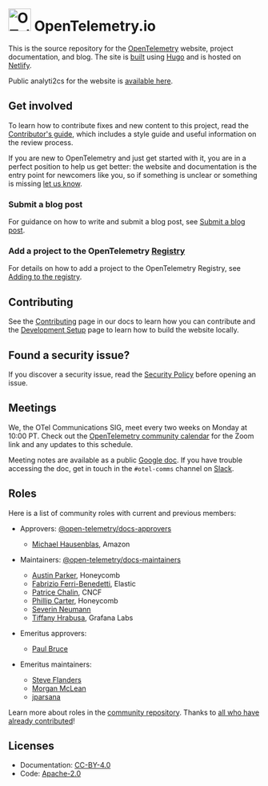 # <img src="https://opentelemetry.io/img/logos/opentelemetry-logo-nav.png" alt="OTel logo" width="45"> OpenTelemetry.io

This is the source repository for the [OpenTelemetry][] website, project
documentation, and blog. The site is [built][contributing.md] using [Hugo][] and
is hosted on [Netlify][].

Public analyti2cs for the website is [available here][].

## Get involved

To learn how to contribute fixes and new content to this project, read the
[Contributor's guide](https://opentelemetry.io/docs/contributing/), which
includes a style guide and useful information on the review process.

If you are new to OpenTelemetry and just get started with it, you are in a
perfect position to help us get better: the website and documentation is the
entry point for newcomers like you, so if something is unclear or something is
missing [let us know][].

### Submit a blog post

For guidance on how to write and submit a blog post, see
[Submit a blog post](https://opentelemetry.io/docs/contributing/blog/).

### Add a project to the OpenTelemetry [Registry]

For details on how to add a project to the OpenTelemetry Registry, see [Adding
to the registry][].

## Contributing

See the [Contributing](https://opentelemetry.io/docs/contributing) page in our
docs to learn how you can contribute and the
[Development Setup](https://opentelemetry.io/docs/contributing/development) page
to learn how to build the website locally.

## Found a security issue?

If you discover a security issue, read the
[Security Policy](https://github.com/open-telemetry/opentelemetry.io/security/policy)
before opening an issue.

## Meetings

We, the OTel Communications SIG, meet every two weeks on Monday at 10:00 PT.
Check out the [OpenTelemetry community calendar][] for the Zoom link and any
updates to this schedule.

Meeting notes are available as a public [Google doc][]. If you have trouble
accessing the doc, get in touch in the `#otel-comms` channel on [Slack][].

## Roles

Here is a list of community roles with current and previous members:

- Approvers: [@open-telemetry/docs-approvers][]

  - [Michael Hausenblas](https://github.com/mhausenblas), Amazon

- Maintainers: [@open-telemetry/docs-maintainers][]

  - [Austin Parker](https://github.com/austinlparker), Honeycomb
  - [Fabrizio Ferri-Benedetti](https://github.com/theletterf), Elastic
  - [Patrice Chalin](https://github.com/chalin), CNCF
  - [Phillip Carter](https://github.com/cartermp), Honeycomb
  - [Severin Neumann](https://github.com/svrnm)
  - [Tiffany Hrabusa](https://github.com/tiffany76), Grafana Labs

- Emeritus approvers:

  - [Paul Bruce](https://github.com/paulsbruce)

- Emeritus maintainers:

  - [Steve Flanders](https://github.com/flands)
  - [Morgan McLean](https://github.com/mtwo)
  - [jparsana](https://github.com/jparsana)

Learn more about roles in the [community repository][]. Thanks to [all who have
already contributed][contributors]!

## Licenses

- Documentation: [CC-BY-4.0](LICENSE)
- Code: [Apache-2.0](LICENSE-CODE)

[adding to the registry]: https://opentelemetry.io/ecosystem/registry/adding/
[let us know]:
  https://github.com/open-telemetry/opentelemetry.io/issues/new/choose
[@open-telemetry/docs-approvers]:
  https://github.com/orgs/open-telemetry/teams/docs-approvers
[@open-telemetry/docs-maintainers]:
  https://github.com/orgs/open-telemetry/teams/docs-maintainers
[community repository]:
  https://github.com/open-telemetry/community/blob/main/community-membership.md
[contributing.md]: CONTRIBUTING.md
[contributors]:
  https://github.com/open-telemetry/opentelemetry.io/graphs/contributors
[opentelemetry]: https://opentelemetry.io
[registry]: https://opentelemetry.io/ecosystem/registry/
[opentelemetry community calendar]:
  https://calendar.google.com/calendar/embed?src=google.com_b79e3e90j7bbsa2n2p5an5lf60%40group.calendar.google.com
[google doc]:
  https://docs.google.com/document/d/1wW0jLldwXN8Nptq2xmgETGbGn9eWP8fitvD5njM-xZY/edit?usp=sharing
[slack]: https://slack.cncf.io/
[hugo]: https://gohugo.io
[netlify]: https://netlify.com
[available here]:
  https://lookerstudio.google.com/reporting/34c2a65a-39e8-44aa-afa0-094975fee55d/page/4VDGB
